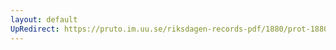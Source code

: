 ```yaml
---
layout: default
UpRedirect: https://pruto.im.uu.se/riksdagen-records-pdf/1880/prot-1880--ak--046.pdf
---
```

